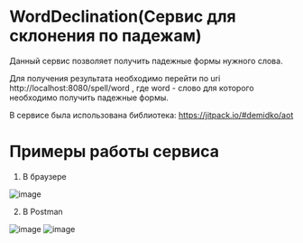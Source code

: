 # WordDeclination(Сервис для склонения по падежам)
Данный сервис позволяет получить падежные формы нужного слова.

Для получения результата необходимо перейти по uri http://localhost:8080/spell/word , где word - слово для которого необходимо получить падежные формы.

В сервисе была использована библиотека: https://jitpack.io/#demidko/aot

# Примеры работы сервиса
1) В браузере

![image](https://user-images.githubusercontent.com/96016032/200426309-9f2cc29e-5735-4ddc-ae54-a30818bb700d.png)

2) В Postman

![image](https://user-images.githubusercontent.com/96016032/200426593-530b1d2e-67c1-44e9-8743-76def7e723db.png)
![image](https://user-images.githubusercontent.com/96016032/200426636-a2c03bba-7e1e-4fdf-a64a-cde597a960c7.png)




